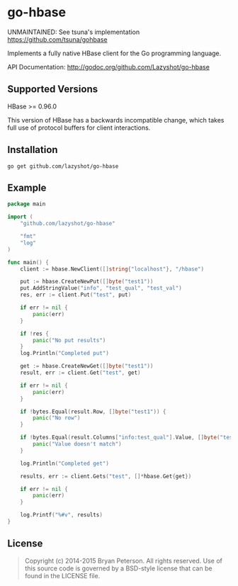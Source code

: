 go-hbase
========

UNMAINTAINED: See tsuna's implementation https://github.com/tsuna/gohbase

Implements a fully native HBase client for the Go programming language.

API Documentation: http://godoc.org/github.com/Lazyshot/go-hbase

Supported Versions
------------------

HBase >= 0.96.0 

This version of HBase has a backwards incompatible change, which takes full use of protocol buffers for client interactions.

Installation
------------

    go get github.com/lazyshot/go-hbase


Example
-------


```go
package main

import (
	"github.com/lazyshot/go-hbase"

	"fmt"
	"log"
)

func main() {
	client := hbase.NewClient([]string{"localhost"}, "/hbase")

	put := hbase.CreateNewPut([]byte("test1"))
	put.AddStringValue("info", "test_qual", "test_val")
	res, err := client.Put("test", put)

	if err != nil {
		panic(err)
	}

	if !res {
		panic("No put results")
	}
	log.Println("Completed put")

	get := hbase.CreateNewGet([]byte("test1"))
	result, err := client.Get("test", get)

	if err != nil {
		panic(err)
	}

	if !bytes.Equal(result.Row, []byte("test1")) {
		panic("No row")
	}

	if !bytes.Equal(result.Columns["info:test_qual"].Value, []byte("test_val")) {
		panic("Value doesn't match")
	}

	log.Println("Completed get")

	results, err := client.Gets("test", []*hbase.Get{get})

	if err != nil {
		panic(err)
	}

	log.Printf("%#v", results)
}
```

License
-------

> Copyright (c) 2014-2015 Bryan Peterson. All rights reserved.
> Use of this source code is governed by a BSD-style
> license that can be found in the LICENSE file.
